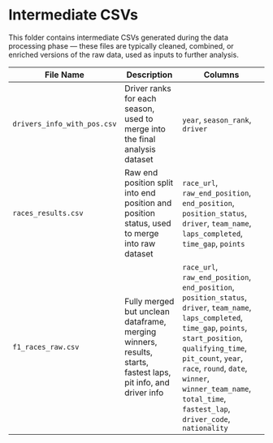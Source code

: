 # Intermediate CSVs

This folder contains intermediate CSVs generated during the data processing phase — these files are typically cleaned, combined, or enriched versions of the raw data, used as inputs to further analysis.

| File Name                   | Description                                                                                                   | Columns                                      |
| --------------------------- | ------------------------------------------------------------------------------------------------------------- | ---------------------------------------------|
| `drivers_info_with_pos.csv` | Driver ranks for each season, used to merge into the final analysis dataset                                   | `year`, `season_rank`, `driver`              |
| `races_results.csv`         | Raw end position split into end position and position status, used to merge into raw dataset                  | `race_url`, `raw_end_position`, `end_position`, `position_status`, `driver`, `team_name`, `laps_completed`, `time_gap`, `points` |
| `f1_races_raw.csv`          | Fully merged but unclean dataframe, merging winners, results, starts, fastest laps, pit info, and driver info | `race_url`, `raw_end_position`, `end_position`, `position_status`, `driver`, `team_name`, `laps_completed`, `time_gap`, `points`, `start_position`, `qualifying_time`, `pit_count`, `year`, `race`, `round`, `date`, `winner`, `winner_team_name`, `total_time`, `fastest_lap`, `driver_code`, `nationality` | 
